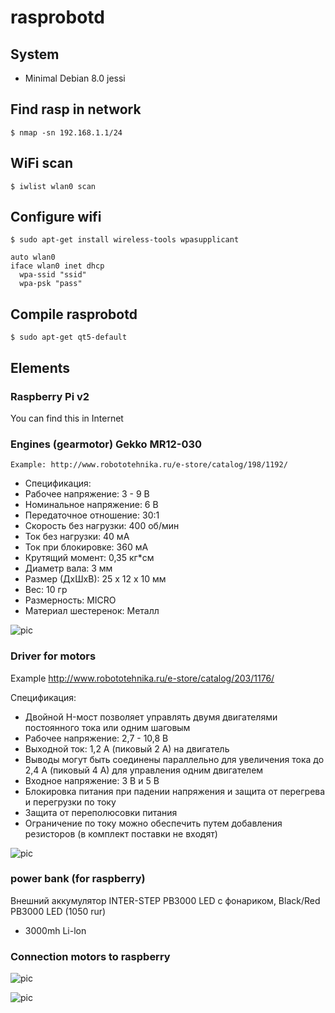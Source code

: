 # rasprobotd

## System 

* Minimal Debian 8.0 jessi

## Find rasp in network

	$ nmap -sn 192.168.1.1/24

## WiFi scan

	$ iwlist wlan0 scan

## Configure wifi

	$ sudo apt-get install wireless-tools wpasupplicant

	auto wlan0
	iface wlan0 inet dhcp
	  wpa-ssid "ssid"
	  wpa-psk "pass"

## Compile rasprobotd

	$ sudo apt-get qt5-default
	
	
## Elements

### Raspberry Pi v2

You can find this in Internet

### Engines (gearmotor) Gekko MR12-030

	Example: http://www.robototehnika.ru/e-store/catalog/198/1192/

- Спецификация:
- Рабочее напряжение: 3 - 9 В
- Номинальное напряжение: 6 В
- Передаточное отношение: 30:1
- Скорость без нагрузки: 400 об/мин
- Ток без нагрузки: 40 мА
- Ток при блокировке: 360 мА
- Крутящий момент: 0,35 кг*см
- Диаметр вала: 3 мм
- Размер (ДхШхВ): 25 x 12 x 10 мм
- Вес: 10 гр
- Размерность: MICRO
- Материал шестеренок: Металл

![pic](https://raw.githubusercontent.com/sea-kg/rasprobotd/master/images/motor.jpeg)

### Driver for motors

Example http://www.robototehnika.ru/e-store/catalog/203/1176/

Спецификация:

- Двойной H-мост позволяет управлять двумя двигателями постоянного тока или одним шаговым
- Рабочее напряжение: 2,7 - 10,8 В
- Выходной ток: 1,2 A (пиковый 2 A) на двигатель
- Выводы могут быть соединены параллельно для увеличения тока до 2,4 A (пиковый 4 A) для управления одним двигателем
- Входное напряжение: 3 В и 5 В
- Блокировка питания при падении напряжения и защита от перегрева и перегрузки по току
- Защита от переполюсовки питания
- Ограничение по току можно обеспечить путем добавления резисторов (в комплект поставки не входят)

![pic](https://raw.githubusercontent.com/sea-kg/rasprobotd/master/images/driver.jpeg)


### power bank (for raspberry)

Внешний аккумулятор INTER-STEP PB3000 LED c фонариком, Black/Red
PB3000 LED (1050 rur)

- 3000mh Li-lon

### Connection motors to raspberry

![pic](https://raw.githubusercontent.com/sea-kg/rasprobotd/master/images/rasp_motors.png)

![pic](https://raw.githubusercontent.com/sea-kg/rasprobotd/master/images/raspinfo2.png)
